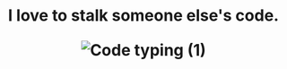 <h1 align="center">
  

I love to stalk someone else's code.

![Code typing (1)](https://github.com/Amulya77/Amulya77/assets/79034752/ca0ce1c6-a3b8-4144-8072-fdff919b6c11)



</h1>
